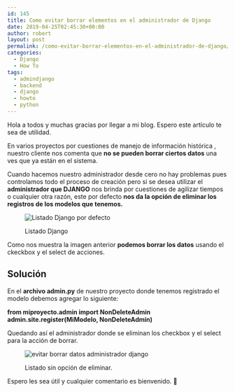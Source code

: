 ```yaml
---
id: 145
title: Como evitar borrar elementos en el administrador de Django
date: 2019-04-25T02:45:30+00:00
author: robert
layout: post
permalink: /como-evitar-borrar-elementos-en-el-administrador-de-django/
categories:
  - Django
  - How To
tags:
  - admindjango
  - backend
  - django
  - howto
  - python
---
```

Hola a todos y muchas gracias por llegar a mi blog. Espero este artículo te sea de utilidad.

En varios proyectos por cuestiones de manejo de información histórica , nuestro cliente nos comenta que **no se pueden borrar ciertos datos** una ves que ya están en el sistema.
 <!--more-->
Cuando hacemos nuestro administrador desde cero no hay problemas pues controlamos todo el proceso de creación pero si se desea utilizar el **administrador que DJANGO** nos brinda por cuestiones de agilizar tiempos o cualquier otra razón, este por defecto **nos da la opción de eliminar los registros de los modelos que tenemos.**<figure class="wp-block-image">

<img src="http://localhost/~h3dx0/wordpress/wp-content/uploads/2019/04/Firefox_Screenshot_2019-04-25T02-20-59.578Z.png" alt="Listado Django por defecto" class="wp-image-146" srcset="http://localhost/~h3dx0/wordpress/wp-content/uploads/2019/04/Firefox_Screenshot_2019-04-25T02-20-59.578Z.png 466w, http://localhost/~h3dx0/wordpress/wp-content/uploads/2019/04/Firefox_Screenshot_2019-04-25T02-20-59.578Z-300x115.png 300w" sizes="(max-width: 466px) 100vw, 466px" /> <figcaption>Listado Django</figcaption></figure> 

Como nos muestra la imagen anterior **podemos borrar los datos** usando el ckeckbox y el select de acciones.

## Solución  


En el **archivo admin.py** de nuestro proyecto donde tenemos registrado el modelo debemos agregar lo siguiente:

**from miproyecto.admin import NonDeleteAdmin  
admin.site.register(MiModelo, NonDeleteAdmin)** 

Quedando así el administrador donde se eliminan los checkbox y el select para la acción de borrar.<figure class="wp-block-image">

<img src="http://localhost/~h3dx0/wordpress/wp-content/uploads/2019/04/Firefox_Screenshot_2019-04-25T02-25-53.747Z.png" alt="evitar borrar datos administrador django" class="wp-image-147" srcset="http://localhost/~h3dx0/wordpress/wp-content/uploads/2019/04/Firefox_Screenshot_2019-04-25T02-25-53.747Z.png 468w, http://localhost/~h3dx0/wordpress/wp-content/uploads/2019/04/Firefox_Screenshot_2019-04-25T02-25-53.747Z-300x110.png 300w" sizes="(max-width: 468px) 100vw, 468px" /> <figcaption>Listado sin opción de eliminar.</figcaption></figure> 

Espero les sea útil y cualquier comentario es bienvenido. 🙂